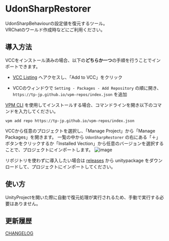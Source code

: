 # UdonSharpRestorer

UdonSharpBehaviourの設定値を復元するツール。  
VRChatのワールド作成時などにご利用ください。

## 導入方法

VCCをインストール済みの場合、以下の**どちらか一つ**の手順を行うことでインポートできます。

- [VCC Listing](https://tp-jp.github.io/vpm-repos/) へアクセスし、「Add to VCC」をクリック

- VCCのウィンドウで `Setting - Packages - Add Repository` の順に開き、 `https://tp-jp.github.io/vpm-repos/index.json` を追加

[VPM CLI](https://vcc.docs.vrchat.com/vpm/cli/) を使用してインストールする場合、コマンドラインを開き以下のコマンドを入力してください。

```
vpm add repo https://tp-jp.github.io/vpm-repos/index.json
```

VCCから任意のプロジェクトを選択し、「Manage Project」から「Manage Packages」を開きます。
一覧の中から `UdonSharpRestorer` の右にある「＋」ボタンをクリックするか「Installed Vection」から任意のバージョンを選択することで、プロジェクトにインポートします。 
![image](https://github.com/tp-jp/udon-sharp-config-restorer/assets/130125691/caf609e0-b0c4-4bc8-9d1b-37392813dbb2)

リポジトリを使わずに導入したい場合は [releases](https://github.com/tp-jp/udon-sharp-restorer/releases) から unitypackage をダウンロードして、プロジェクトにインポートしてください。

## 使い方

UnityProjectを開いた際に自動で復元処理が実行されるため、手動で実行する必要はありません。

## 更新履歴

[CHANGELOG](CHANGELOG.md)
